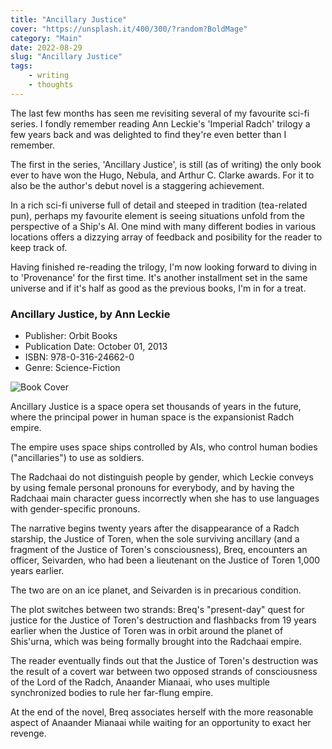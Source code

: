 ```yaml
---
title: "Ancillary Justice"
cover: "https://unsplash.it/400/300/?random?BoldMage"
category: "Main"
date: 2022-08-29
slug: "Ancillary Justice"
tags:
    - writing
    - thoughts
---
```



The last few months has seen me revisiting several of my favourite sci-fi series. I fondly remember reading Ann Leckie's 'Imperial Radch' trilogy a few years back and was delighted to find they're even better than I remember.

The first in the series, 'Ancillary Justice', is still (as of writing) the only book ever to have won the Hugo, Nebula, and Arthur C. Clarke awards. For it to also be the author's debut novel is a staggering achievement.

In a rich sci-fi universe full of detail and steeped in tradition (tea-related pun), perhaps my favourite element is seeing situations unfold from the perspective of a Ship's AI. One mind with many different bodies in various locations offers a dizzying array of feedback and posibility for the reader to keep track of.

Having finished re-reading the trilogy, I'm now looking forward to diving in to 'Provenance' for the first time. It's another installment set in the same universe and if it's half as good as the previous books, I'm in for a treat.

<div class="book-info">
    <div class="left">
        <h3>Ancillary Justice, by Ann Leckie</h3>
        <ul>
            <li>Publisher: Orbit Books</li>
            <li>Publication Date: October 01, 2013</li>
            <li>ISBN: 978-0-316-24662-0</li>
            <li>Genre: Science-Fiction</li>
        </ul>
    </div>
    <img class="cover" src="/Cover_Original_Ancillary_Justice.jpg" alt="Book Cover" />
</div>

Ancillary Justice is a space opera set thousands of years in the future, where the principal power in human space is the expansionist Radch empire.

The empire uses space ships controlled by AIs, who control human bodies ("ancillaries") to use as soldiers.

The Radchaai do not distinguish people by gender, which Leckie conveys by using female personal pronouns for everybody, and by having the Radchaai main character guess incorrectly when she has to use languages with gender-specific pronouns.

The narrative begins twenty years after the disappearance of a Radch starship, the Justice of Toren, when the sole surviving ancillary (and a fragment of the Justice of Toren's consciousness), Breq, encounters an officer, Seivarden, who had been a lieutenant on the Justice of Toren 1,000 years earlier.

The two are on an ice planet, and Seivarden is in precarious condition.

The plot switches between two strands: Breq's "present-day" quest for justice for the Justice of Toren's destruction and flashbacks from 19 years earlier when the Justice of Toren was in orbit around the planet of Shis'urna, which was being formally brought into the Radchaai empire.

The reader eventually finds out that the Justice of Toren's destruction was the result of a covert war between two opposed strands of consciousness of the Lord of the Radch, Anaander Mianaai, who uses multiple synchronized bodies to rule her far-flung empire.

At the end of the novel, Breq associates herself with the more reasonable aspect of Anaander Mianaai while waiting for an opportunity to exact her revenge.
